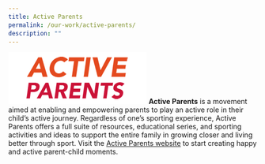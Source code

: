 ```yaml
---
title: Active Parents
permalink: /our-work/active-parents/
description: ""
---
```

![](/images/logo-activeparents2.png)
**Active Parents** is a movement aimed at enabling and empowering parents to play an active role in their child’s active journey. Regardless of one’s sporting experience, Active Parents offers a full suite of resources, educational series, and sporting activities and ideas to support the entire family in growing closer and living better through sport. Visit the [Active Parents website](https://www.activesgcircle.gov.sg/activeparents) to start creating happy and active parent-child moments.